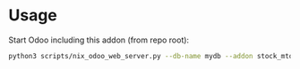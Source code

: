 # Usage

Start Odoo including this addon (from repo root):

```bash
python3 scripts/nix_odoo_web_server.py --db-name mydb --addon stock_mto_purchase_with_analytic
```
